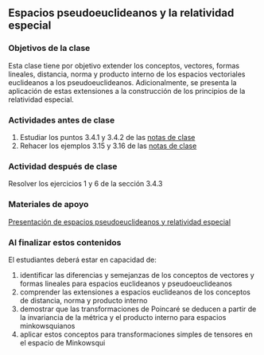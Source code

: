 ## Espacios pseudoeuclideanos y la relatividad especial

### Objetivos de la clase
Esta clase tiene por objetivo extender los conceptos, vectores, formas lineales,  distancia, norma y producto interno de los espacios vectoriales euclideanos a los pseudoeuclideanos. Adicionalmente, se presenta la aplicación de estas extensiones a la construcción de los principios de la relatividad especial.

### Actividades **antes** de clase
1. Estudiar los puntos 3.4.1 y 3.4.2  de las [notas de clase](https://github.com/nunezluis/MisCursos/blob/main/MisMateriales/LibrosCapitulos/VolumenUNO.pdf)
2. Rehacer los ejemplos 3.15 y 3.16 de las [notas de clase](https://github.com/nunezluis/MisCursos/blob/main/MisMateriales/LibrosCapitulos/VolumenUNO.pdf)

### Actividad **después** de clase
Resolver los ejercicios 1 y 6 de la sección 3.4.3


### Materiales de apoyo
[Presentación de espacios pseudoeuclideanos y relatividad especial](https://github.com/nunezluis/MisCursos/blob/main/MisMateriales/Presentaciones/3_4Pseudoeuclidianos.pdf)

### Al finalizar estos contenidos
   El estudiantes deberá estar en capacidad de:
1. identificar las diferencias y semejanzas de los conceptos de vectores y formas lineales para espacios euclideanos y pseudoeuclideanos
2. comprender las extensiones a espacios euclideanos de los conceptos de distancia, norma y producto interno
3. demostrar que las transformaciones de Poincaré se deducen a partir de la invariancia de la métrica y el producto interno para espacios minkowsquianos
4. aplicar estos conceptos para transformaciones simples de tensores en el espacio de Minkowsqui
